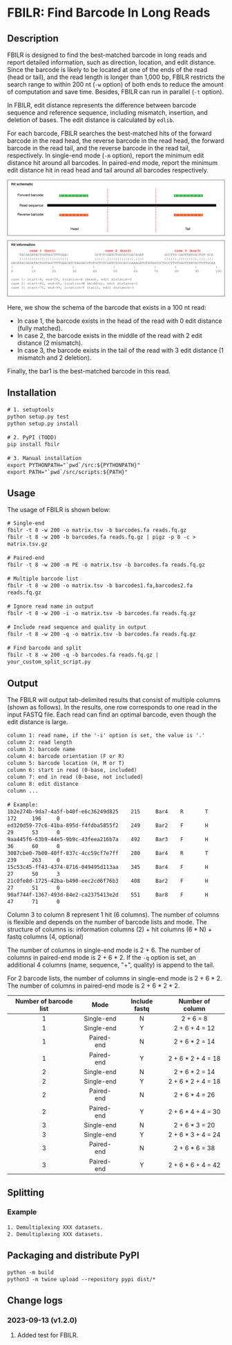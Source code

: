 # FBILR: Find Barcode In Long Reads

## Description

FBILR is designed to find the best-matched barcode in long reads and report detailed information, such as direction, location, and edit distance. Since the barcode is likely to be located at one of the ends of the read (head or tail), and the read length is longer than 1,000 bp, FBILR restricts the search range to within 200 nt (`-w` option) of both ends to reduce the amount of computation and save time. Besides, FBILR can run in parallel (`-t` option).

In FBILR, edit distance represents the difference between barcode sequence and reference sequence, including mismatch, insertion, and deletion of bases. The edit distance is calculated by `edlib`.

For each barcode, FBILR searches the best-matched hits of the forward barcode in the read head, the reverse barcode in the read head, the forward barcode in the read tail, and the reverse barcode in the read tail, respectively. In single-end mode (`-m` option), report the minimum edit distance hit around all barcodes. In paired-end mode, report the minimum edit distance hit in read head and tail around all barcodes respectively.

![Schema](docs/schematic.png)

Here, we show the schema of the barcode that exists in a 100 nt read:

 * In case 1, the barcode exists in the head of the read with 0 edit distance (fully matched). 
 * In case 2, the barcode exists in the middle of the read with 2 edit distance (2 mismatch). 
 * In case 3, the barcode exists in the tail of the read with 3 edit distance (1 mismatch and 2 deletion).

Finally, the bar1 is the best-matched barcode in this read.

## Installation

    # 1. setuptools
    python setup.py test
    python setup.py install

    # 2. PyPI (TODD)
    pip install fbilr

    # 3. Manual installation
    export PYTHONPATH="`pwd`/src:${PYTHONPATH}"
    export PATH="`pwd`/src/scripts:${PATH}"


## Usage

The usage of FBILR is shown below:

    # Single-end
    fbilr -t 8 -w 200 -o matrix.tsv -b barcodes.fa reads.fq.gz
    fbilr -t 8 -w 200 -b barcodes.fa reads.fq.gz | pigz -p 8 -c > matrix.tsv.gz

    # Paired-end
    fbilr -t 8 -w 200 -m PE -o matrix.tsv -b barcodes.fa reads.fq.gz

    # Multiple barcode list
    fbilr -t 8 -w 200 -o matrix.tsv -b barcodes1.fa,barcodes2.fa reads.fq.gz

    # Ignore read name in output
    fbilr -t 8 -w 200 -i -o matrix.tsv -b barcodes.fa reads.fq.gz

    # Include read sequence and quality in output
    fbilr -t 8 -w 200 -q -o matrix.tsv -b barcodes.fa reads.fq.gz

    # Find barcode and split
    fbilr -t 8 -w 200 -q -b barcodes.fa reads.fq.gz | your_custom_split_script.py


## Output

The FBILR will output tab-delimited results that consist of multiple columns (shown as follows). In the results, one row corresponds to one read in the input FASTQ file. Each read can find an optimal barcode, even though the edit distance is large.

    column 1: read name, if the '-i' option is set, the value is '.'
    column 2: read length
    column 3: barcode name
    column 4: barcode orientation (F or R)
    column 5: barcode location (H, M or T)
    column 6: start in read (0-base, included)
    column 7: end in read (0-base, not included)
    column 8: edit distance
    column ...

    # Example:
    1b2e274b-9da7-4a5f-b40f-e6c36249d825    215     Bar4    R       T       172     196     0
    ed320d59-77c6-41ba-895d-f4fdba5855f2    249     Bar2    F       H       29      53      0
    9aa445f6-63b9-44e5-9b9c-43feea216b7a    492     Bar3    F       H       36      60      0
    3087cbe0-7b00-40ff-837c-4cc59cf7e7ff    280     Bar4    R       T       239     263     0
    15c53c45-ff43-4374-8716-049495d113aa    345     Bar4    F       H       27      50      3
    21c0fe8d-1725-42ba-b490-eec2cd6f76b3    408     Bar2    F       H       27      51      0
    90af744f-1367-493d-84e2-ca2375413e2d    551     Bar8    F       H       47      71      0

Column 3 to column 8 represent 1 hit (6 columns). The number of columns is flexible and depends on the number of barcode lists and mode. The structure of columns is: information columns (2) + hit columns (6 * N) + fastq columns (4, optional)

The number of columns in single-end mode is 2 + 6. The number of columns in paired-end mode is 2 + 6 * 2. If the `-q` option is set, an additional 4 columns (name, sequence, "+", quality) is append to the tail.

For 2 barcode lists, the number of columns in single-end mode is 2 + 6 * 2. The number of columns in paired-end mode is 2 + 6 * 2 * 2.

Number of barcode list|Mode|Include fastq|Number of column
:---:|:---:|:---:|:---:
1|Single-end|N|2 + 6 = 8
1|Single-end|Y|2 + 6 + 4 = 12
1|Paired-end|N|2 + 6 * 2 = 14
1|Paired-end|Y|2 + 6 * 2 + 4 = 18
2|Single-end|N|2 + 6 * 2 = 14
2|Single-end|Y|2 + 6 * 2 + 4 = 18
2|Paired-end|N|2 + 6 * 4 = 26
2|Paired-end|Y|2 + 6 * 4 + 4 = 30
3|Single-end|N|2 + 6 * 3 = 20
3|Single-end|Y|2 + 6 * 3 + 4 = 24
3|Paired-end|N|2 + 6 * 6 = 38
3|Paired-end|Y|2 + 6 * 6 + 4 = 42

## Splitting

### Example

    1. Demultiplexing XXX datasets.
    2. Demultiplexing XXX datasets.

## Packaging and distribute PyPI

    python -m build
    python3 -m twine upload --repository pypi dist/*

## Change logs

### 2023-09-13 (v1.2.0)

1. Added test for FBILR.
